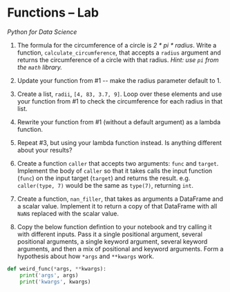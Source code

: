 # Functions – Lab
*Python for Data Science*

1. The formula for the circumference of a circle is *2 * pi * radius*.
Write a function, `calculate_circumference`, that accepts a `radius` argument and returns the circumference of a circle with that radius.
*Hint: use `pi` from the `math` library.*

2. Update your function from #1 -- make the radius parameter default to 1.

3. Create a list, `radii`, `[4, 83, 3.7, 9]`.
Loop over these elements and use your function from #1 to check the circumference for each radius in that list.

4. Rewrite your function from #1 (without a default argument) as a lambda function.

5. Repeat #3, but using your lambda function instead.
Is anything different about your results?

6. Create a function `caller` that accepts two arguments: `func` and `target`.
Implement the body of `caller` so that it takes calls the input function (`func`) on the input target (`target`) and returns the result.
e.g. `caller(type, 7)` would be the same as `type(7)`, returning `int`.

7. Create a function, `nan_filler`, that takes as arguments a DataFrame and a scalar value. Implement it to return a copy of that DataFrame with all `NaN`s replaced with the scalar value.

8. Copy the below function defintion to your notebook and try calling it with different inputs.
Pass it a single positional argument, several positional arguments, a single keyword argument, several keyword arguments, and then a mix of positional and keyword arguments.
Form a hypothesis about how `*args` and `**kwargs` work.
```python
def weird_func(*args, **kwargs):
    print('args', args)
    print('kwargs', kwargs)
```